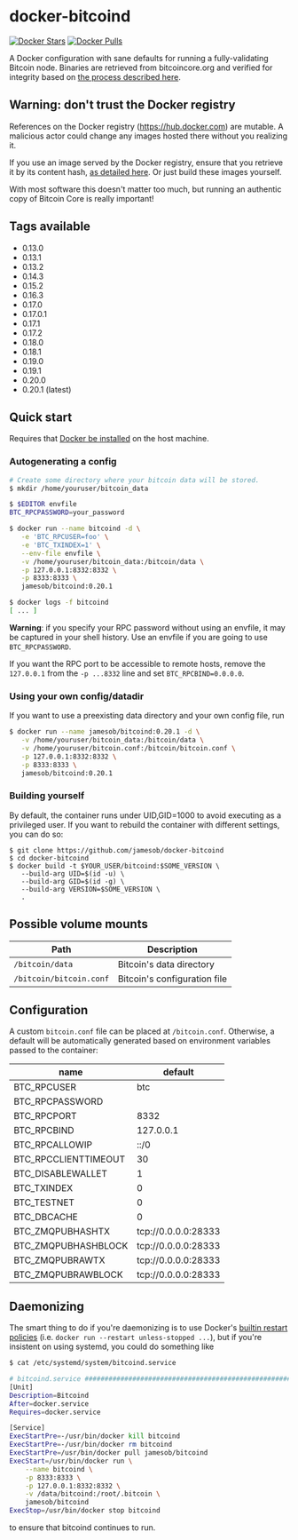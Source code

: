 
# docker-bitcoind

[![Docker Stars](https://img.shields.io/docker/stars/jamesob/bitcoind.svg)](https://hub.docker.com/r/jamesob/bitcoind/)
[![Docker Pulls](https://img.shields.io/docker/pulls/jamesob/bitcoind.svg)](https://hub.docker.com/r/jamesob/bitcoind/)

A Docker configuration with sane defaults for running a fully-validating
Bitcoin node. Binaries are retrieved from bitcoincore.org and verified for integrity
based on [the process described here](https://bitcoincore.org/en/download/).

## **Warning**: don't trust the Docker registry

References on the Docker registry (https://hub.docker.com) are mutable. A malicious
actor could change any images hosted there without you realizing it.

If you use an image served by the Docker registry, ensure that you retrieve
it by its content hash, [as detailed here](https://stackoverflow.com/a/40730725).
Or just build these images yourself.

With most software this doesn't matter too much, but running an authentic copy of
Bitcoin Core is really important!

## Tags available

- 0.13.0
- 0.13.1
- 0.13.2
- 0.14.3
- 0.15.2
- 0.16.3
- 0.17.0
- 0.17.0.1
- 0.17.1
- 0.17.2
- 0.18.0
- 0.18.1
- 0.19.0
- 0.19.1
- 0.20.0
- 0.20.1 (latest)

## Quick start

Requires that [Docker be installed](https://docs.docker.com/install/) on the host machine.

### Autogenerating a config

```sh
# Create some directory where your bitcoin data will be stored.
$ mkdir /home/youruser/bitcoin_data

$ $EDITOR envfile
BTC_RPCPASSWORD=your_password

$ docker run --name bitcoind -d \
   -e 'BTC_RPCUSER=foo' \
   -e 'BTC_TXINDEX=1' \
   --env-file envfile \
   -v /home/youruser/bitcoin_data:/bitcoin/data \
   -p 127.0.0.1:8332:8332 \
   -p 8333:8333 \
   jamesob/bitcoind:0.20.1

$ docker logs -f bitcoind
[ ... ]
```

**Warning**: if you specify your RPC password without using an envfile, it may
be captured in your shell history. Use an envfile if you are going to use
`BTC_RPCPASSWORD`.

If you want the RPC port to be accessible to remote hosts, remove the `127.0.0.1` from
the `-p ...8332` line and set `BTC_RPCBIND=0.0.0.0`.

### Using your own config/datadir

If you want to use a preexisting data directory and your own config file, run

```sh
$ docker run --name jamesob/bitcoind:0.20.1 -d \
   -v /home/youruser/bitcoin_data:/bitcoin/data \
   -v /home/youruser/bitcoin.conf:/bitcoin/bitcoin.conf \
   -p 127.0.0.1:8332:8332 \
   -p 8333:8333 \
   jamesob/bitcoind:0.20.1
```

### Building yourself

By default, the container runs under UID,GID=1000 to avoid executing as a privileged
user. If you want to rebuild the container with different settings, you can do so:

```
$ git clone https://github.com/jamesob/docker-bitcoind
$ cd docker-bitcoind
$ docker build -t $YOUR_USER/bitcoind:$SOME_VERSION \
   --build-arg UID=$(id -u) \
   --build-arg GID=$(id -g) \
   --build-arg VERSION=$SOME_VERSION \
   .
```

## Possible volume mounts

| Path | Description |
| ---- | ------- |
| `/bitcoin/data` | Bitcoin's data directory |
| `/bitcoin/bitcoin.conf` | Bitcoin's configuration file |



## Configuration

A custom `bitcoin.conf` file can be placed at `/bitcoin.conf`.
Otherwise, a default will be automatically generated based
on environment variables passed to the container:

| name | default |
| ---- | ------- |
| BTC_RPCUSER | btc |
| BTC_RPCPASSWORD | <randomly generated> |
| BTC_RPCPORT | 8332 |
| BTC_RPCBIND | 127.0.0.1 |
| BTC_RPCALLOWIP | ::/0 |
| BTC_RPCCLIENTTIMEOUT | 30 |
| BTC_DISABLEWALLET | 1 |
| BTC_TXINDEX | 0 |
| BTC_TESTNET | 0 |
| BTC_DBCACHE | 0 |
| BTC_ZMQPUBHASHTX | tcp://0.0.0.0:28333 |
| BTC_ZMQPUBHASHBLOCK | tcp://0.0.0.0:28333 |
| BTC_ZMQPUBRAWTX | tcp://0.0.0.0:28333 |
| BTC_ZMQPUBRAWBLOCK | tcp://0.0.0.0:28333 |


## Daemonizing

The smart thing to do if you're daemonizing is to use Docker's [builtin restart
policies](https://docs.docker.com/config/containers/start-containers-automatically/#use-a-restart-policy)
(i.e. `docker run --restart unless-stopped ...`), but if you're insistent on using
systemd, you could do something like

```bash
$ cat /etc/systemd/system/bitcoind.service

# bitcoind.service #######################################################################
[Unit]
Description=Bitcoind
After=docker.service
Requires=docker.service

[Service]
ExecStartPre=-/usr/bin/docker kill bitcoind
ExecStartPre=-/usr/bin/docker rm bitcoind
ExecStartPre=/usr/bin/docker pull jamesob/bitcoind
ExecStart=/usr/bin/docker run \
    --name bitcoind \
    -p 8333:8333 \
    -p 127.0.0.1:8332:8332 \
    -v /data/bitcoind:/root/.bitcoin \
    jamesob/bitcoind
ExecStop=/usr/bin/docker stop bitcoind
```

to ensure that bitcoind continues to run.
